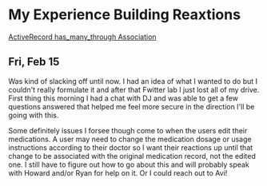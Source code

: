 # My Experience Building Reaxtions

[ActiveRecord has_many_through Association](https://guides.rubyonrails.org/association_basics.html#the-has-many-through-association)

## Fri, Feb 15

Was kind of slacking off until now. I had an idea of what I wanted to do but I couldn't really formulate it and after that Fwitter lab I just lost all of my drive. First thing this morning I had a chat with DJ and was able to get a few questions answered that helped me feel more secure in the direction I'll be going with this.

Some definitely issues I forsee though come to when the users edit their medications. A user may need to change the medication dosage or usage instructions according to their doctor so I want their reactions up until that change to be associated with the original medication record, not the edited one. I still have to figure out how to go about this and will probably speak with Howard and/or Ryan for help on it. Or I could reach out to Avi!